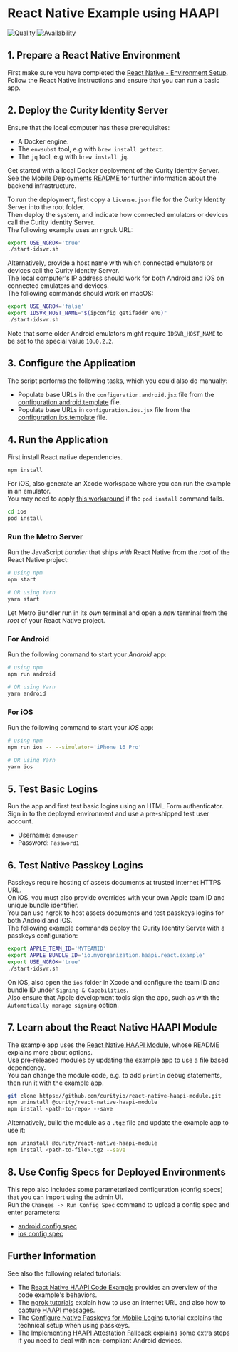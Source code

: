 # React Native Example using HAAPI

[![Quality](https://img.shields.io/badge/quality-demo-red)](https://curity.io/resources/code-examples/status/)
[![Availability](https://img.shields.io/badge/availability-source-blue)](https://curity.io/resources/code-examples/status/)

## 1. Prepare a React Native Environment

First make sure you have completed the [React Native - Environment Setup](https://reactnative.dev/docs/environment-setup).\
Follow the React Native instructions and ensure that you can run a basic app.

## 2. Deploy the Curity Identity Server

Ensure that the local computer has these prerequisites:

- A Docker engine.
- The `envsubst` tool, e.g with `brew install gettext`.
- The `jq` tool, e.g with `brew install jq`.

Get started with a local Docker deployment of the Curity Identity Server.\
See the [Mobile Deployments README](https://github.com/curityio/mobile-deployments) for further information about the backend infrastructure.

To run the deployment, first copy a `license.json` file for the Curity Identity Server into the root folder.\
Then deploy the system, and indicate how connected emulators or devices call the Curity Identity Server.\
The following example uses an ngrok URL:

```bash
export USE_NGROK='true'
./start-idsvr.sh
```

Alternatively, provide a host name with which connected emulators or devices call the Curity Identity Server.\
The local computer's IP address should work for both Android and iOS on connected emulators and devices.\
The following commands should work on macOS:

```bash
export USE_NGROK='false'
export IDSVR_HOST_NAME="$(ipconfig getifaddr en0)"
./start-idsvr.sh
```

Note that some older Android emulators might require `IDSVR_HOST_NAME` to be set to the special value `10.0.2.2`.

## 3. Configure the Application

The script performs the following tasks, which you could also do manually:

- Populate base URLs in the `configuration.android.jsx` file from the [configuration.android.template](configuration.android.template) file.
- Populate base URLs in `configuration.ios.jsx` file from the [configuration.ios.template](configuration.ios.template) file.

## 4. Run the Application

First install React native dependencies.

```bash
npm install
```

For iOS, also generate an Xcode workspace where you can run the example in an emulator.\
You may need to apply [this workaround](https://github.com/facebook/react-native/issues/42109#issuecomment-1880663873) if the `pod install` command fails.

```bash
cd ios
pod install
```

### Run the Metro Server

Run the JavaScript _bundler_ that ships _with_ React Native from the _root_ of the React Native project:

```bash
# using npm
npm start

# OR using Yarn
yarn start
```

Let Metro Bundler run in its _own_ terminal and open a _new_ terminal from the _root_ of your React Native project.

### For Android

Run the following command to start your _Android_ app:

```bash
# using npm
npm run android

# OR using Yarn
yarn android
```


### For iOS

Run the following command to start your _iOS_ app:

```bash
# using npm
npm run ios -- --simulator='iPhone 16 Pro'

# OR using Yarn
yarn ios
```

## 5. Test Basic Logins

Run the app and first test basic logins using an HTML Form authenticator.\
Sign in to the deployed environment and use a pre-shipped test user account.

- Username: `demouser`
- Password: `Password1`

## 6. Test Native Passkey Logins

Passkeys require hosting of assets documents at trusted internet HTTPS URL.\
On iOS, you must also provide overrides with your own Apple team ID and unique bundle identifier.\
You can use ngrok to host assets documents and test passkeys logins for both Android and iOS.\
The following example commands deploy the Curity Identity Server with a passkeys configuration:

```bash
export APPLE_TEAM_ID='MYTEAMID'
export APPLE_BUNDLE_ID='io.myorganization.haapi.react.example'
export USE_NGROK='true'
./start-idsvr.sh
```

On iOS, also open the `ios` folder in Xcode and configure the team ID and bundle ID under `Signing & Capabilities`.\
Also ensure that Apple development tools sign the app, such as with the `Automatically manage signing` option.

## 7. Learn about the React Native HAAPI Module

The example app uses the [React Native HAAPI Module](https://github.com/curityio/react-native-haapi-module), whose README explains more about options.\
Use pre-released modules by updating the example app to use a file based dependency.\
You can change the module code, e.g. to add `println` debug statements, then run it with the example app.

```bash
git clone https://github.com/curityio/react-native-haapi-module.git
npm uninstall @curity/react-native-haapi-module
npm install <path-to-repo> --save
```

Alternatively, build the module as a `.tgz` file and update the example app to use it:

```bash
npm uninstall @curity/react-native-haapi-module
npm install <path-to-file>.tgz --save
```

## 8. Use Config Specs for Deployed Environments

This repo also includes some parameterized configuration (config specs) that you can import using the admin UI.\
Run the `Changes -> Run Config Spec` command to upload a config spec and enter parameters:

- [android config spec](config/setup-android-no-attestation-validation.xml) 
- [ios config spec](config/setup-ios-no-attestation-validation.xml)

## Further Information

See also the following related tutorials:

- The [React Native HAAPI Code Example](https://curity.io/resources/learn/react-native-haapi/) provides an overview of the code example's behaviors.
- The [ngrok tutorials](https://curity.io/resources/learn/mobile-setup-ngrok/) explain how to use an internet URL and also how to [capture HAAPI messages](https://curity.io/resources/learn/expose-local-curity-ngrok/#ngrok-inspection-and-status).
-  The [Configure Native Passkeys for Mobile Logins](https://curity.io/resources/learn/mobile-logins-using-native-passkeys/) tutorial explains the technical setup when using passkeys.
- The [Implementing HAAPI Attestation Fallback](https://curity.io/resources/learn/implementing-haapi-fallback/) explains some extra steps if you need to deal with non-compliant Android devices.